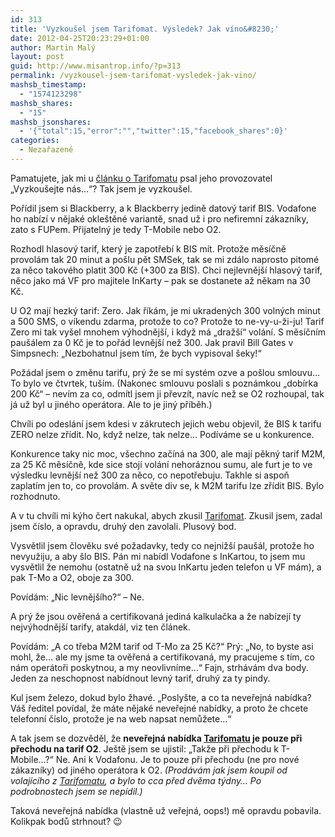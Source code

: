 ```yaml
---
id: 313
title: 'Vyzkoušel jsem Tarifomat. Výsledek? Jak víno&#8230;'
date: 2012-04-25T20:23:29+01:00
author: Martin Malý
layout: post
guid: http://www.misantrop.info/?p=313
permalink: /vyzkousel-jsem-tarifomat-vysledek-jak-vino/
mashsb_timestamp:
  - "1574123298"
mashsb_shares:
  - "15"
mashsb_jsonshares:
  - '{"total":15,"error":"","twitter":15,"facebook_shares":0}'
categories:
  - Nezařazené
---
```

Pamatujete, jak mi u [článku o Tarifomatu](http://www.misantrop.info/tariffffuuuuuumat/) psal jeho provozovatel &#8222;Vyzkoušejte nás&#8230;&#8220;? Tak jsem je vyzkoušel.

<!--more-->

Pořídil jsem si Blackberry, a k Blackberry jedině datový tarif BIS. Vodafone ho nabízí v nějaké okleštěné variantě, snad už i pro nefiremní zákazníky, zato s FUPem. Přijatelný je tedy T-Mobile nebo O2.

Rozhodl hlasový tarif, který je zapotřebí k BIS mít. Protože měsíčně provolám tak 20 minut a pošlu pět SMSek, tak se mi zdálo naprosto pitomé za něco takového platit 300 Kč (+300 za BIS). Chci nejlevnější hlasový tarif, něco jako má VF pro majitele InKarty &#8211; pak se dostanete až někam na 30 Kč.

U O2 mají hezký tarif: Zero. Jak říkám, je mi ukradených 300 volných minut a 500 SMS, o víkendu zdarma, protože to co? Protože to ne-vy-u-ži-ju! Tarif Zero mi tak vyšel mnohem výhodnější, i když má &#8222;dražší&#8220; volání. S měsíčním paušálem za 0 Kč je to pořád levnější než 300. Jak pravil Bill Gates v Simpsnech: &#8222;Nezbohatnul jsem tím, že bych vypisoval šeky!&#8220;

Požádal jsem o změnu tarifu, prý že se mi systém ozve a pošlou smlouvu&#8230; To bylo ve čtvrtek, tuším. (Nakonec smlouvu poslali s poznámkou &#8222;dobírka 200 Kč&#8220; &#8211; nevím za co, odmítl jsem ji převzít, navíc než se O2 rozhoupal, tak já už byl u jiného operátora. Ale to je jiný příběh.)

Chvíli po odeslání jsem kdesi v zákrutech jejich webu objevil, že BIS k tarifu ZERO nelze zřídit. No, když nelze, tak nelze&#8230; Podíváme se u konkurence.

Konkurence taky nic moc, všechno začíná na 300, ale mají pěkný tarif M2M, za 25 Kč měsíčně, kde sice stojí volání nehoráznou sumu, ale furt je to ve výsledku levnější než 300 za něco, co nepotřebuju. Takhle si aspoň zaplatím jen to, co provolám. A světe div se, k M2M tarifu lze zřídit BIS. Bylo rozhodnuto.

A v tu chvíli mi kýho čert nakukal, abych zkusil <a href="http://www.anrdoezrs.net/jc102nmvsmu9CJHAIHF9BBJCBDHC" target="_top" onmouseover="window.status='https://tarifomat.cz';return true;" onmouseout="window.status=' ';return true;">Tarifomat</a>. Zkusil jsem, zadal jsem číslo, a opravdu, druhý den zavolali. Plusový bod.

Vysvětlil jsem člověku své požadavky, tedy co nejnižší paušál, protože ho nevyužiju, a aby šlo BIS. Pán mi nabídl Vodafone s InKartou, to jsem mu vysvětlil že nemohu (ostatně už na svou InKartu jeden telefon u VF mám), a pak T-Mo a O2, oboje za 300.

Povídám: &#8222;Nic levnějšího?&#8220; &#8211; Ne.

A prý že jsou ověřená a certifikovaná jediná kalkulačka a že nabízejí ty nejvýhodnější tarify, atakdál, viz ten článek.

Povídám: &#8222;A co třeba M2M tarif od T-Mo za 25 Kč?&#8220; Prý: &#8222;No, to byste asi mohl, že&#8230; ale my jsme ta ověřená a certifikovaná, my pracujeme s tím, co nám operátoři poskytnou, a my neovlivníme&#8230;&#8220; Fajn, strhávám dva body. Jeden za neschopnost nabídnout levný tarif, druhý za ty pindy.

Kul jsem železo, dokud bylo žhavé. &#8222;Poslyšte, a co ta neveřejná nabídka? Váš ředitel povídal, že máte nějaké neveřejné nabídky, a proto že chcete telefonní číslo, protože je na web napsat nemůžete&#8230;&#8220;

A tak jsem se dozvěděl, že **neveřejná nabídka <a href="http://www.anrdoezrs.net/jc102nmvsmu9CJHAIHF9BBJCBDHC" target="_top" onmouseover="window.status='https://tarifomat.cz';return true;" onmouseout="window.status=' ';return true;">Tarifomatu</a> je pouze při přechodu na tarif O2**. Ještě jsem se ujistil: &#8222;Takže při přechodu k T-Mobile&#8230;?&#8220; Ne. Ani k Vodafonu. Je to pouze při přechodu (ne pro nové zákazníky) od jiného operátora k O2. _(Prodávám jak jsem koupil od volajícího z <a href="http://www.anrdoezrs.net/jc102nmvsmu9CJHAIHF9BBJCBDHC" target="_top" onmouseover="window.status='https://tarifomat.cz';return true;" onmouseout="window.status=' ';return true;">Tarifomatu</a>, a bylo to cca před dvěma týdny&#8230; Po podrobnostech jsem se nepídil.)_

Taková neveřejná nabídka (vlastně už veřejná, oops!) mě opravdu pobavila. Kolikpak bodů strhnout? 😉